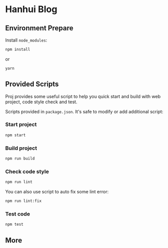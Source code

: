 # Hanhui Blog

<!-- This project is initialized with [Ant Design Pro](https://pro.ant.design). Follow is the quick guide for how to use. -->

## Environment Prepare

Install `node_modules`:

```bash
npm install
```

or

```bash
yarn
```

## Provided Scripts

Proj provides some useful script to help you quick start and build with web project, code style check and test.

Scripts provided in `package.json`. It's safe to modify or add additional script:

### Start project

```bash
npm start
```

### Build project

```bash
npm run build
```

### Check code style

```bash
npm run lint
```

You can also use script to auto fix some lint error:

```bash
npm run lint:fix
```

### Test code

```bash
npm test
```

## More

<!-- You can view full document on our [official website](https://pro.ant.design). And welcome any feedback in our [github](https://github.com/ant-design/ant-design-pro). -->
